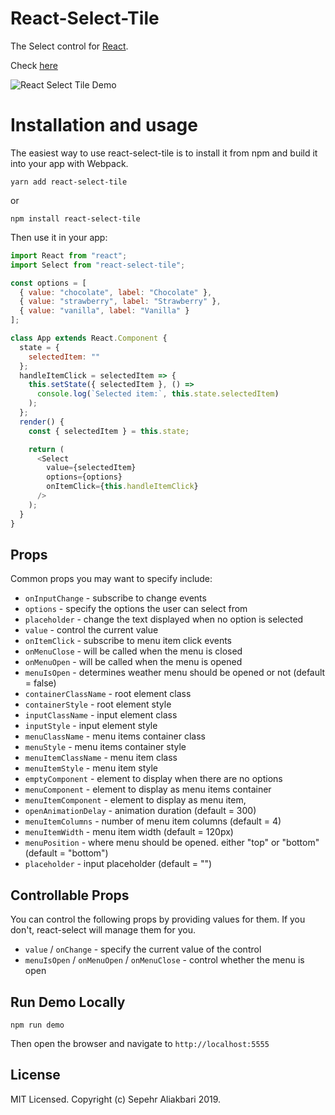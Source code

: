 # React-Select-Tile

The Select control for [React](https://reactjs.com).

Check [here](https://sepehr1313.github.io/react-select-tile.html)

![React Select Tile Demo](http://g.recordit.co/m36nzGszKE.gif)

# Installation and usage

The easiest way to use react-select-tile is to install it from npm and build it into your app with Webpack.

```
yarn add react-select-tile
```

or

```
npm install react-select-tile
```

Then use it in your app:

```js
import React from "react";
import Select from "react-select-tile";

const options = [
  { value: "chocolate", label: "Chocolate" },
  { value: "strawberry", label: "Strawberry" },
  { value: "vanilla", label: "Vanilla" }
];

class App extends React.Component {
  state = {
    selectedItem: ""
  };
  handleItemClick = selectedItem => {
    this.setState({ selectedItem }, () =>
      console.log(`Selected item:`, this.state.selectedItem)
    );
  };
  render() {
    const { selectedItem } = this.state;

    return (
      <Select
        value={selectedItem}
        options={options}
        onItemClick={this.handleItemClick}
      />
    );
  }
}
```

## Props

Common props you may want to specify include:

- `onInputChange` - subscribe to change events
- `options` - specify the options the user can select from
- `placeholder` - change the text displayed when no option is selected
- `value` - control the current value
- `onItemClick` - subscribe to menu item click events
- `onMenuClose` - will be called when the menu is closed
- `onMenuOpen` - will be called when the menu is opened
- `menuIsOpen` - determines weather menu should be opened or not (default = false)
- `containerClassName` - root element class
- `containerStyle` - root element style
- `inputClassName` - input element class
- `inputStyle` - input element style
- `menuClassName` - menu items container class
- `menuStyle` - menu items container style
- `menuItemClassName` - menu item class
- `menuItemStyle` - menu item style
- `emptyComponent` - element to display when there are no options
- `menuComponent` - element to display as menu items container
- `menuItemComponent` - element to display as menu item,
- `openAnimationDelay` - animation duration (default = 300)
- `menuItemColumns` - number of menu item columns (default = 4)
- `menuItemWidth` - menu item width (default = 120px)
- `menuPosition` - where menu should be opened. either "top" or "bottom" (default = "bottom")
- `placeholder` - input placeholder (default = "")

## Controllable Props

You can control the following props by providing values for them. If you don't, react-select will manage them for you.

- `value` / `onChange` - specify the current value of the control
- `menuIsOpen` / `onMenuOpen` / `onMenuClose` - control whether the menu is open

## Run Demo Locally

`npm run demo`

Then open the browser and navigate to `http://localhost:5555`

## License

MIT Licensed. Copyright (c) Sepehr Aliakbari 2019.
